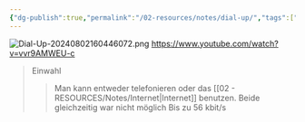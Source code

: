 ```yaml
---
{"dg-publish":true,"permalink":"/02-resources/notes/dial-up/","tags":["informatik/netzwerk","informatik/hardware"],"noteIcon":"","updated":"2025-09-10T17:00:09.633+02:00"}
---
```


![Dial-Up-20240802160446072.png](/img/user/02%20-%20RESOURCES/Files/IMG/Dial-Up-20240802160446072.png)
https://www.youtube.com/watch?v=vvr9AMWEU-c
>Einwahl
>>Man kann entweder telefonieren oder das [[02 - RESOURCES/Notes/Internet\|Internet]] benutzen.
>>Beide gleichzeitig war nicht möglich
>>Bis zu 56 kbit/s